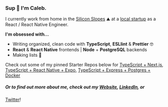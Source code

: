 ### Sup 🤙 I'm Caleb.

I currently work from home in the [Silicon Slopes](https://en.wikipedia.org/wiki/Silicon_Slopes) ⛰️ at a [local startup](https://zoowho.com/) as a React / React Native Engineer.

**I'm obsessed with...**
- Writing organized, clean code with **TypeScript**, **ESLlint** & **Prettier** 🤓
- **React** & **React Native** frontends | **Node** + **PostgreSQL** backends
- Making lists 📝

Check out some of my pinned Starter Repos below for [TypeScript + Next.js](https://github.com/CalebLovell/next-typescript-starter), [TypeScript + React Native + Expo](https://github.com/CalebLovell/react-native-expo-starter), [TypeScript + Express + Postgres + Docker](https://github.com/CalebLovell/ts-pg-backend-starter)

##### Or to find out more about me, check out my [Website](https://www.caleblovell.dev/), [LinkedIn](https://www.linkedin.com/in/caleblovell/), or
[Twitter](https://twitter.com/Caleb__Lovell)!
